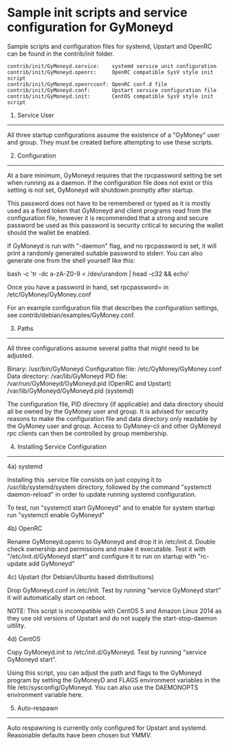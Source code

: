 Sample init scripts and service configuration for GyMoneyd
==========================================================

Sample scripts and configuration files for systemd, Upstart and OpenRC
can be found in the contrib/init folder.

    contrib/init/GyMoneyd.service:    systemd service unit configuration
    contrib/init/GyMoneyd.openrc:     OpenRC compatible SysV style init script
    contrib/init/GyMoneyd.openrcconf: OpenRC conf.d file
    contrib/init/GyMoneyd.conf:       Upstart service configuration file
    contrib/init/GyMoneyd.init:       CentOS compatible SysV style init script

1. Service User
---------------------------------

All three startup configurations assume the existence of a "GyMoney" user
and group.  They must be created before attempting to use these scripts.

2. Configuration
---------------------------------

At a bare minimum, GyMoneyd requires that the rpcpassword setting be set
when running as a daemon.  If the configuration file does not exist or this
setting is not set, GyMoneyd will shutdown promptly after startup.

This password does not have to be remembered or typed as it is mostly used
as a fixed token that GyMoneyd and client programs read from the configuration
file, however it is recommended that a strong and secure password be used
as this password is security critical to securing the wallet should the
wallet be enabled.

If GyMoneyd is run with "-daemon" flag, and no rpcpassword is set, it will
print a randomly generated suitable password to stderr.  You can also
generate one from the shell yourself like this:

bash -c 'tr -dc a-zA-Z0-9 < /dev/urandom | head -c32 && echo'

Once you have a password in hand, set rpcpassword= in /etc/GyMoney/GyMoney.conf

For an example configuration file that describes the configuration settings,
see contrib/debian/examples/GyMoney.conf.

3. Paths
---------------------------------

All three configurations assume several paths that might need to be adjusted.

Binary:              /usr/bin/GyMoneyd
Configuration file:  /etc/GyMoney/GyMoney.conf
Data directory:      /var/lib/GyMoneyd
PID file:            /var/run/GyMoneyd/GyMoneyd.pid (OpenRC and Upstart)
                     /var/lib/GyMoneyd/GyMoneyd.pid (systemd)

The configuration file, PID directory (if applicable) and data directory
should all be owned by the GyMoney user and group.  It is advised for security
reasons to make the configuration file and data directory only readable by the
GyMoney user and group.  Access to GyMoney-cli and other GyMoneyd rpc clients
can then be controlled by group membership.

4. Installing Service Configuration
-----------------------------------

4a) systemd

Installing this .service file consists on just copying it to
/usr/lib/systemd/system directory, followed by the command
"systemctl daemon-reload" in order to update running systemd configuration.

To test, run "systemctl start GyMoneyd" and to enable for system startup run
"systemctl enable GyMoneyd"

4b) OpenRC

Rename GyMoneyd.openrc to GyMoneyd and drop it in /etc/init.d.  Double
check ownership and permissions and make it executable.  Test it with
"/etc/init.d/GyMoneyd start" and configure it to run on startup with
"rc-update add GyMoneyd"

4c) Upstart (for Debian/Ubuntu based distributions)

Drop GyMoneyd.conf in /etc/init.  Test by running "service GyMoneyd start"
it will automatically start on reboot.

NOTE: This script is incompatible with CentOS 5 and Amazon Linux 2014 as they
use old versions of Upstart and do not supply the start-stop-daemon uitility.

4d) CentOS

Copy GyMoneyd.init to /etc/init.d/GyMoneyd. Test by running "service GyMoneyd start".

Using this script, you can adjust the path and flags to the GyMoneyd program by
setting the GyMoneyD and FLAGS environment variables in the file
/etc/sysconfig/GyMoneyd. You can also use the DAEMONOPTS environment variable here.

5. Auto-respawn
-----------------------------------

Auto respawning is currently only configured for Upstart and systemd.
Reasonable defaults have been chosen but YMMV.
